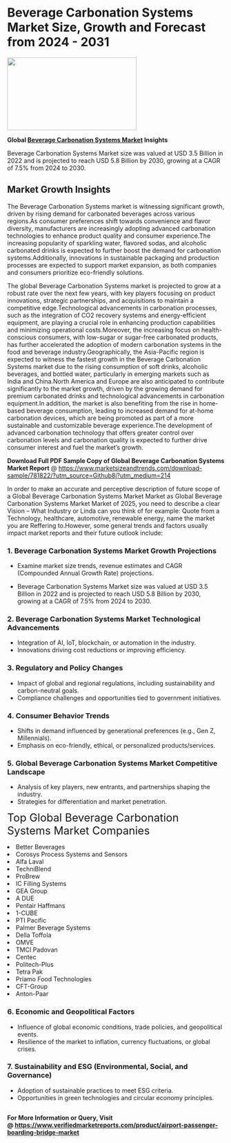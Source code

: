 <H1>Beverage Carbonation Systems Market Size, Growth and Forecast from 2024 - 2031</H1><img class="aligncenter size-medium wp-image-584254" src="https://thirdeyenews.in/wp-content/uploads/2024/09/Global-Market-Research-300x168.jpeg" alt="" width="300" height="168" /><p><strong>Global&nbsp;<a href="https://www.marketsizeandtrends.com/download-sample/781822/?utm_source=Github8j?utm_medium=214">Beverage Carbonation Systems Market</a> Insights</strong></p><p>Beverage Carbonation Systems Market size was valued at USD 3.5 Billion in 2022 and is projected to reach USD 5.8 Billion by 2030, growing at a CAGR of 7.5% from 2024 to 2030.</p><p><h2>Market Growth Insights</h2> <p>The Beverage Carbonation Systems market is witnessing significant growth, driven by rising demand for carbonated beverages across various regions.As consumer preferences shift towards convenience and flavor diversity, manufacturers are increasingly adopting advanced carbonation technologies to enhance product quality and consumer experience.The increasing popularity of sparkling water, flavored sodas, and alcoholic carbonated drinks is expected to further boost the demand for carbonation systems.Additionally, innovations in sustainable packaging and production processes are expected to support market expansion, as both companies and consumers prioritize eco-friendly solutions.</p> <p>The global Beverage Carbonation Systems market is projected to grow at a robust rate over the next few years, with key players focusing on product innovations, strategic partnerships, and acquisitions to maintain a competitive edge.Technological advancements in carbonation processes, such as the integration of CO2 recovery systems and energy-efficient equipment, are playing a crucial role in enhancing production capabilities and minimizing operational costs.Moreover, the increasing focus on health-conscious consumers, with low-sugar or sugar-free carbonated products, has further accelerated the adoption of modern carbonation systems in the food and beverage industry.Geographically, the Asia-Pacific region is expected to witness the fastest growth in the Beverage Carbonation Systems market due to the rising consumption of soft drinks, alcoholic beverages, and bottled water, particularly in emerging markets such as India and China.North America and Europe are also anticipated to contribute significantly to the market growth, driven by the growing demand for premium carbonated drinks and technological advancements in carbonation equipment.In addition, the market is also benefiting from the rise in home-based beverage consumption, leading to increased demand for at-home carbonation devices, which are being promoted as part of a more sustainable and customizable beverage experience.The development of advanced carbonation technology that offers greater control over carbonation levels and carbonation quality is expected to further drive consumer interest and fuel the market’s growth.<p><span class=""><strong>Download Full PDF Sample Copy of Global Beverage Carbonation Systems Market Report</strong> @ <a href="https://www.marketsizeandtrends.com/download-sample/781822/?utm_source=Github8j?utm_medium=214" target="_blank">https://www.marketsizeandtrends.com/download-sample/781822/?utm_source=Github8j?utm_medium=214</a></span></p><p>In order to make an accurate and perceptive description of future scope of a Global&nbsp;Beverage Carbonation Systems Market Market as Global&nbsp;Beverage Carbonation Systems Market Market of 2025, you need to describe a clear Vision &ndash; What Industry or Linda can you think of for example: Quote from a Technology, healthcare, automotive, renewable energy, name the market you are Reffering to.However, some general trends and factors usually impact market reports and their future outlook include:</p><h3>1.&nbsp;<strong>Beverage Carbonation Systems Market Growth Projections</strong></h3><ul><li>Examine market size trends, revenue estimates and CAGR (Compounded Annual Growth Rate) projections.</li><li><p>Beverage Carbonation Systems Market size was valued at USD 3.5 Billion in 2022 and is projected to reach USD 5.8 Billion by 2030, growing at a CAGR of 7.5% from 2024 to 2030.</p></li></ul><h3>2.&nbsp;<strong>Beverage Carbonation Systems Market Technological Advancements</strong></h3><ul><li>Integration of AI, IoT, blockchain, or automation in the industry.</li><li>Innovations driving cost reductions or improving efficiency.</li></ul><h3>3.&nbsp;<strong>Regulatory and Policy Changes</strong></h3><ul><li>Impact of global and regional regulations, including sustainability and carbon-neutral goals.</li><li>Compliance challenges and opportunities tied to government initiatives.</li></ul><h3>4.&nbsp;<strong>Consumer Behavior Trends</strong></h3><ul><li>Shifts in demand influenced by generational preferences (e.g., Gen Z, Millennials).</li><li>Emphasis on eco-friendly, ethical, or personalized products/services.</li></ul><h3>5.&nbsp;<strong>Global Beverage Carbonation Systems Market Competitive Landscape</strong></h3><ul><li>Analysis of key players, new entrants, and partnerships shaping the industry.</li><li>Strategies for differentiation and market penetration.</li></ul><p data-pm-slice="1 1 []"><span style="color: inherit; font-family: inherit; font-size: 25px;">Top Global Beverage Carbonation Systems Market Companies</span></p><div class="" data-test-id=""><p><li>Better Beverages</li><li> Corosys Process Systems and Sensors</li><li> Alfa Laval</li><li> TechniBlend</li><li> ProBrew</li><li> IC Filling Systems</li><li> GEA Group</li><li> A DUE</li><li> Pentair Haffmans</li><li> 1-CUBE</li><li> PTI Pacific</li><li> Palmer Beverage Systems</li><li> Della Toffola</li><li> OMVE</li><li> TMCI Padovan</li><li> Centec</li><li> Politech-Plus</li><li> Tetra Pak</li><li> Priamo Food Technologies</li><li> CFT-Group</li><li> Anton-Paar</li></p></div><h3>6.&nbsp;<strong>Economic and Geopolitical Factors</strong></h3><ul><li>Influence of global economic conditions, trade policies, and geopolitical events.</li><li>Resilience of the market to inflation, currency fluctuations, or global crises.</li></ul><h3>7.&nbsp;<strong>Sustainability and ESG (Environmental, Social, and Governance)</strong></h3><ul><li>Adoption of sustainable practices to meet ESG criteria.</li><li>Opportunities in green technologies and circular economy principles.</li></ul><h2><strong style="font-size: 14px;">For More Information or Query, Visit @&nbsp;</strong><a style="background-color: #ffffff; font-size: 14px;" href="https://www.marketsizeandtrends.com/report/beverage-carbonation-systems-market/" target="_blank">https://www.verifiedmarketreports.com/product/airport-passenger-boarding-bridge-market</a></h2>